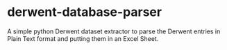 # derwent-database-parser
 A simple python Derwent dataset extractor to parse the Derwent entries in Plain Text format and putting them in an Excel Sheet.
